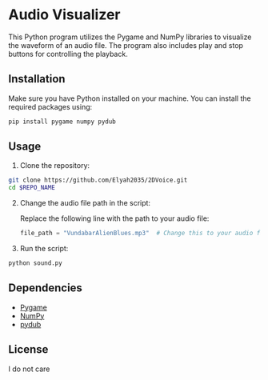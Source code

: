 # Audio Visualizer

This Python program utilizes the Pygame and NumPy libraries to visualize the waveform of an audio file. The program also includes play and stop buttons for controlling the playback.

## Installation

Make sure you have Python installed on your machine. You can install the required packages using:

```bash
pip install pygame numpy pydub
```

## Usage

1. Clone the repository:

```bash
git clone https://github.com/Elyah2035/2DVoice.git
cd $REPO_NAME
```

2. Change the audio file path in the script:

   Replace the following line with the path to your audio file:

   ```python
   file_path = "VundabarAlienBlues.mp3"  # Change this to your audio file
   ```

3. Run the script:

```bash
python sound.py
```

## Dependencies

- [Pygame](https://www.pygame.org/)
- [NumPy](https://numpy.org/)
- [pydub](https://github.com/jiaaro/pydub)

## License

I do not care
